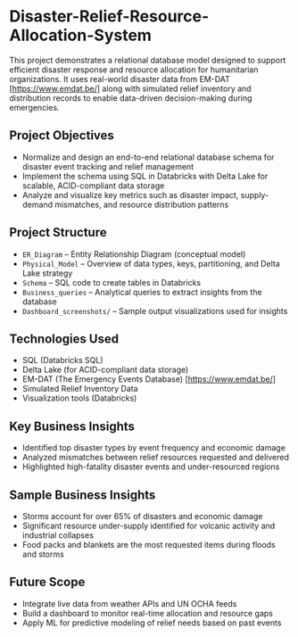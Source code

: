 # Disaster-Relief-Resource-Allocation-System

This project demonstrates a relational database model designed to support efficient disaster response and resource allocation for humanitarian organizations. It uses real-world disaster data from EM-DAT [https://www.emdat.be/] along with simulated relief inventory and distribution records to enable data-driven decision-making during emergencies.

## Project Objectives
- Normalize and design an end-to-end relational database schema for disaster event tracking and relief management
- Implement the schema using SQL in Databricks with Delta Lake for scalable, ACID-compliant data storage
- Analyze and visualize key metrics such as disaster impact, supply-demand mismatches, and resource distribution patterns

## Project Structure
- `ER_Diagram` – Entity Relationship Diagram (conceptual model)
- `Physical_Model` – Overview of data types, keys, partitioning, and Delta Lake strategy
- `Schema` – SQL code to create tables in Databricks
- `Business_queries` – Analytical queries to extract insights from the database
- `Dashboard_screenshots/` – Sample output visualizations used for insights

## Technologies Used
- SQL (Databricks SQL)
- Delta Lake (for ACID-compliant data storage)
- EM-DAT (The Emergency Events Database) [https://www.emdat.be/]
- Simulated Relief Inventory Data
- Visualization tools (Databricks)

## Key Business Insights
- Identified top disaster types by event frequency and economic damage
- Analyzed mismatches between relief resources requested and delivered
- Highlighted high-fatality disaster events and under-resourced regions

## Sample Business Insights
- Storms account for over 65% of disasters and economic damage
- Significant resource under-supply identified for volcanic activity and industrial collapses
- Food packs and blankets are the most requested items during floods and storms
  
## Future Scope
- Integrate live data from weather APIs and UN OCHA feeds
- Build a dashboard to monitor real-time allocation and resource gaps
- Apply ML for predictive modeling of relief needs based on past events

